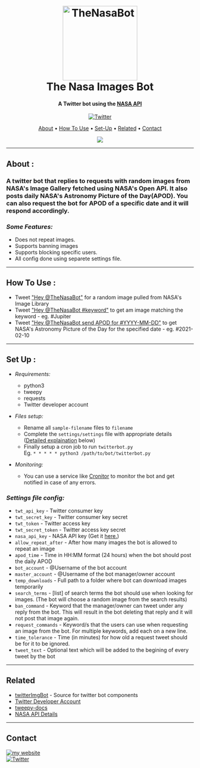 
<h1 align="center">
  <br>
  <a href="http://twitter.com/thenasabot"><img src="https://i.imgur.com/w8o4VH0.png" alt="TheNasaBot" width="200"></a>
  <br>
  The Nasa Images Bot
  <br>
</h1>

<h4 align="center">A Twitter bot using the <a href="https://api.nasa.gov/" target="_blank">NASA API</a></h4>

<p align="center">
  <a href="https://twitter.com/intent/tweet?text=Hey%20@TheNasaBot" target="_blank">
    <img src="https://img.shields.io/badge/Try Now-1DA1F2?style=for-the-badge&logo=twitter&logoColor=white"
         alt="Twitter">
  </a>
</p>

<p align="center">
  <a href="#about">About</a> •
  <a href="#how-to-use">How To Use</a> •
  <a href="#set-up">Set-Up</a> •
  <a href="#related">Related</a> •
  <a href="#contact">Contact</a>
</p>

<p align="center">
  <a href="https://twitter.com/TheNasaBot">
    <img src="https://i.imgur.com/9q5j8wd.jpg">
</a>

</p>

---
## **About :**
### A twitter bot that replies to requests with random images from NASA's Image Gallery fetched using NASA's Open API. It also posts daily NASA's Astronomy Picture of the Day(APOD). You can also request the bot for APOD of a specific date and it will respond accordingly.

### *Some Features:*
- Does not repeat images.
- Supports banning images
- Supports blocking specific users.
- All config done using separete settings file.
---
## **How To Use :**

* Tweet <a href="https://twitter.com/intent/tweet?text=Hey%20@TheNasaBot" target="_blank">"Hey @TheNasaBot"</a> for a random image pulled from NASA's Image Library
* Tweet <a href="https://twitter.com/intent/tweet?text=Hey%20@TheNasaBot%20#Mars" target="_blank">"Hey @TheNasaBot #keyword"</a> to get am image matching the keyword - eg. #Jupiter
* Tweet <a href="https://twitter.com/intent/tweet?text=Hey%20@TheNasaBot%20send%20APOD%20for%20#2020-03-15" target="_blank">"Hey @TheNasaBot send APOD for #YYYY-MM-DD"</a> to get NASA's Astronomy Picture of the Day for the specified date - eg. #2021-02-10

---

## **Set Up :**

- *Requirements:*
    * python3
    * tweepy
    * requests
    * Twitter developer account

- *Files setup:*
    * Rename all `sample-filename` files to `filename`
    * Complete the `settings/settings` file with appropriate details
    <br>([Detailed explaination](#settings-file-config) below)
    * Finally setup a cron job to run `twitterbot.py`
    <br> Eg. `* * * * * python3 /path/to/bot/twitterbot.py`

- *Monitoring:*
    * You can use a service like <a href="https://cronitor.io/" target="_blank">Cronitor</a> to monitor the bot and get notified in case of any errors.

### *Settings file config:*

- `twt_api_key` - Twitter consumer key
- `twt_secret_key` - Twitter consumer key secret
- `twt_token` - Twitter access key
- `twt_secret_token` - Twitter access key secret
- `nasa_api_key` - NASA API key (Get it <a href="https://api.nasa.gov/" target="_blank">here.</a>)
- `allow_repeat_after` - After how many images the bot is allowed to repeat an image
- `apod_time` - Time in HH:MM format (24 hours) when the bot should post the daily APOD
- `bot_account` - @Username of the bot account
- `master_account` - @Username of the bot manager/owner account
- `temp_downloads` - Full path to a folder where bot can download images temporarily
- `search_terms` - [list] of search terms the bot should use when looking for images. (The bot will choose a random image from the search results)
- `ban_command` - Keyword that the manager/owner can tweet under any reply from the bot. This will result in the bot deleting that reply and it will not post that image again.
- `request_commands` - Keyword/s that the users can use when requesting an image from the bot. For multiple keywords, add each on a new line.
- `time_tolerance` - Time (in minutes) for how old a request tweet should be for it to be ignored. 
- `tweet_text` - Optional text which will be added to the begining of every tweet by the bot

---

## Related
- [twitterImgBot](https://github.com/joaquinlpereyra/twitterImgBot) - Source for twitter bot components
- [Twitter Developer Account](https://developer.twitter.com/en/portal/petition/essential/basic-info)
- [tweepy-docs](https://docs.tweepy.org/en/stable/)
- [NASA API Details](https://api.nasa.gov/#browseAPI)

---
## Contact
<a href="https://spandanathaide.in" target="_blank">
    <img src="https://img.shields.io/badge/MY%20WEBSITE-spandanathaide.in-green?style=for-the-badge&logo=googlechrome&logoColor=white"
         alt="my website">
  </a>
<br>
<a href="https://twitter.com/SpandanAthaide" target="_blank">
    <img src="https://img.shields.io/badge/TWITTER-@SpandanAthaide-blue?style=for-the-badge&logo=twitter&logoColor=white"
         alt="Twitter">
  </a>



